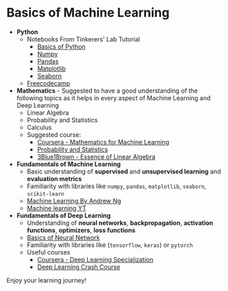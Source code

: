 # Basics of Machine Learning

- **Python**
  - Notebooks From Tinkerers' Lab Tutorial
    - [Basics of Python](https://colab.research.google.com/drive/1xxJ1qIWJ_5SecKFm3dm2yTIdbdMq-xtva)
    - [Numpy](https://colab.research.google.com/drive/128UOdam4NvP-pCihfRCqDPJrvuwfRgR0)
    - [Pandas](https://colab.research.google.com/drive/1bvIhERBGq5Mnx_bpsFOeicfleiJKeOpW)
    - [Matplotlib](https://colab.research.google.com/drive/1OhF2anGzdWr5QhZgu__JvrOWQdblNFhp)
    - [Seaborn](https://colab.research.google.com/drive/1OX-UZBRfyWB7rUIflBZxTY7xCNc2Yj5H)
  - [Freecodecamp](https://www.youtube.com/watch?v=LHBE6Q9XlzI)
- **Mathematics** - Suggested to have a good understanding of the following topics as it helps in every aspect of Machine Learning and Deep Learning
  - Linear Algebra
  - Probability and Statistics
  - Calculus
  - Suggested course: 
    - [Coursera - Mathematics for Machine Learning](https://www.coursera.org/specializations/mathematics-machine-learning)
    - [Probability and Statistics](https://www.khanacademy.org/math/statistics-probability)
    - [3Blue1Brown - Essence of Linear Algebra](https://www.youtube.com/playlist?list=PLZHQObOWTQDPD3MizzM2xVFitgF8hE_ab)
- **Fundamentals of Machine Learning**
  - Basic understanding of **supervised** and **unsupervised learning** and **evaluation metrics**
  - Familiarity with libraries like `numpy`, `pandas`, `matplotlib`, `seaborn`, `scikit-learn`
  - [Machine Learning By Andrew Ng](https://www.coursera.org/learn/machine-learning)
  - [Machine learning YT](https://www.youtube.com/watch?v=i_LwzRVP7bg)
- **Fundamentals of Deep Learning**
  - Understanding of **neural networks**, **backpropagation**, **activation functions**, **optimizers**, **loss functions**
  - [Basics of Neural Network](https://www.3blue1brown.com/topics/neural-networks)
  - Familiarity with libraries like (`tensorflow`, `keras`) or `pytorch`
  - Useful courses
    - [Coursera - Deep Learning Specialization](https://www.coursera.org/specializations/deep-learning)
    - [Deep Learning Crash Course](https://www.youtube.com/watch?v=VyWAvY2CF9c)

Enjoy your learning journey!